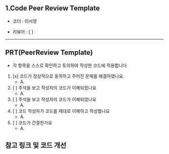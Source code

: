 ## 1.Code Peer Review Template

 * 코더 : 이서영

 * 리뷰어 : [ ]

-----------

## PRT(PeerReview Template)
* 각 항목을 스스로 확인하고 토의하여 작성한 코드에 적용합니다

1. [x] 코드가 정상적으로 동작하고 주어진 문제를 해결하였나요.
   * A.
2. [ ] 주석을 보고 작성자의 코드가 이해되었나요
   * A.
3. [ ] 주석을 보고 작성자의 코드가 이해되었나요
   * A.
5. [ ] 코드 작성자가 코드를 제대로 이해하고 작성했나요
   * A.
6. [ ] 코드가 간결한가요
   * A.


## 참고 링크 및 코드 개선
```
```
